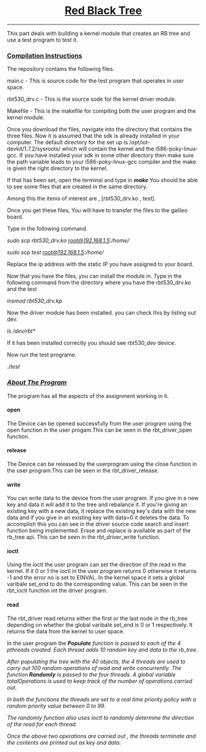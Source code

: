 <h1><center><u> Red Black Tree </u></center></h1>

---

This part deals with building a kernel module that creates an RB tree and use a test program to  test it. 

<h3><u> Compilation Instructions</u></h3>

The repository contains the following files.

main.c - This is source code for the test program that operates in user space.

rbt530_drv.c - This is the source sode for the kernel driver module.

Makefile - This is the makefile for compiling both the user program and the kernel module.

Once you download the files, navigate into the directory that contains the three files. Now it is assumed that the sdk is already installed in your computer. The default directory for the set up is /opt/iot-devkit/1.7.2/sysroots/ which will contain the kernel and the i586-poky-linux-gcc. If you have installed your sdk in some other directory then make sure the path variable leads to your i586-poky-linux-gcc compiler and the make is given the right directory to the kernel. 

If that has been set, open the terminal and type in <b><i> make</i></b>
You should be able to see some files that are created in the same directory. 

Among this the items of interest are , [rbt530_drv.ko , test].

Once you get these files, You will have to transfer the files to the galileo board. 

Type in the following command.

<i> sudo scp rbt530_drv.ko root@192.168.1.5:/home/ </i>

<i> sudo scp test root@192.168.1.5:/home/ </i>

Replace the ip address with the static IP you have assigned to your board. 

Now that you have the files, you can install the module in. Type in the following command from the directory where you have the rbt530_drv.ko and the test 

<i> insmod rbt530_drv.kp </i>

Now the driver module has been installed. you can check this by listing out dev.

<i>ls /dev/rbt* </i>

If it has been installed correctly you should see rbt530_dev device.

Now run the test programe.

<i> ./test </i>

<h3> <u><i> About The Program </u></i></h3>

The program has all the aspects of the assignment working in it.

<h4> open</h4>  The Device can be opened successfully from the user program using the open function in the user progam.This can be seen in the rbt_driver_open function.

<h4> release </h4> The Device can be released by the userprogram using the close function in the user program.This can be seen in the rbt_driver_release.

<h4> write </h4> You can write data to the device from the user program. If you give in a new key and data it will add it to the tree and rebalance it. If you're giving an existing key with a new data, it replace the existing key's data with the new data and if you give in an existing key with data=0 it deletes the data. To accomplish this you can see in the driver source code search and insert function being implemented. Erase and replace is available as part of the rb_tree api. This can be seen in the rbt_driver_write function.

<h4> ioctl </h4> Using the ioctl the user program can set the direction of the read in the kernel. If it 0 or 1 the ioctl in the user program returns 0 otherwise it returns -1 and the error no is set to EINVAL. In the kernel space it sets a global varibale set_end to do  the corresponding value. This can be seen in the  rbt_ioctl function int the driver program.

<h4> read </h4> The rbt_driver read returns either the first or the last node in the rb_tree depending on whether the global varibale set_end is 0 or 1 respectively. It returns the data from the kernel to user space.


In the user program the <b><i>Populate<i></b> function is passed to each of the 4 pthreads created. Each thread adds 10 random key and data to the rb_tree. 

After populating the tree with the 40 objects, the 4 threads are used to carry out 100 random operations of read and write concurrently. The function<i><b> Randomly</i></b> is passed to the four threads. A global variable totalOperations is used to keep track of the number of operations carried out. 

In both the functions the threads are set to a real time priority policy with a random priority value between 0 to 99.

The randomly function also uses ioctl to randomly determine the direction of the read for each thread.

Once the above two operations are carried out , the threads terminate and the contents are printed out as key and data. 



